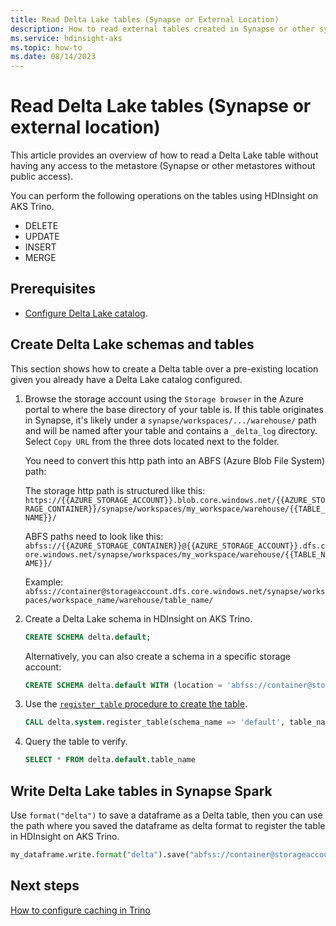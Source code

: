 ```yaml
---
title: Read Delta Lake tables (Synapse or External Location)
description: How to read external tables created in Synapse or other systems into a Trino cluster.
ms.service: hdinsight-aks
ms.topic: how-to
ms.date: 08/14/2023
---
```


# Read Delta Lake tables (Synapse or external location)

This article provides an overview of how to read a Delta Lake table without having any access to the metastore (Synapse or other metastores without public access).

You can perform the following operations on the tables using HDInsight on AKS Trino.

* DELETE
* UPDATE
* INSERT
* MERGE 
  
## Prerequisites

* [Configure Delta Lake catalog](trino-add-deltalake-catalog.md).

## Create Delta Lake schemas and tables

This section shows how to create a Delta table over a pre-existing location given you already have a Delta Lake catalog configured.

1. Browse the storage account using the `Storage browser` in the Azure portal to where the base directory of your table is. If this table originates in Synapse, it's likely under a `synapse/workspaces/.../warehouse/` path and will be named after your table and contains a `_delta_log` directory. Select `Copy URL` from the three dots located next to the folder.

    You need to convert this http path into an ABFS (Azure Blob File System) path:

    The storage http path is structured like this:
    `https://{{AZURE_STORAGE_ACCOUNT}}.blob.core.windows.net/{{AZURE_STORAGE_CONTAINER}}/synapse/workspaces/my_workspace/warehouse/{{TABLE_NAME}}/`

    ABFS paths need to look like this:
    `abfss://{{AZURE_STORAGE_CONTAINER}}@{{AZURE_STORAGE_ACCOUNT}}.dfs.core.windows.net/synapse/workspaces/my_workspace/warehouse/{{TABLE_NAME}}/`

    Example:
    `abfss://container@storageaccount.dfs.core.windows.net/synapse/workspaces/workspace_name/warehouse/table_name/`


1. Create a Delta Lake schema in HDInsight on AKS Trino.

    ```sql
    CREATE SCHEMA delta.default;
    ```

    Alternatively, you can also create a schema in a specific storage account:

    ```sql
    CREATE SCHEMA delta.default WITH (location = 'abfss://container@storageaccount.dfs.core.windows.net/trino/');
    ```

1. Use the [`register_table` procedure to create the table](https://trino.io/docs/current/connector/delta-lake.html#register-table).

    ```sql
    CALL delta.system.register_table(schema_name => 'default', table_name => 'table_name', table_location => 'abfss://container@storageaccount.dfs.core.windows.net/synapse/workspaces/workspace_name/warehouse/table_name/');
    ```

1.  Query the table to verify.

    ```sql
    SELECT * FROM delta.default.table_name
    ```

## Write Delta Lake tables in Synapse Spark

Use `format("delta")` to save a dataframe as a Delta table, then you can use the path where you saved the dataframe as delta format to register the table in HDInsight on AKS Trino.

```python
my_dataframe.write.format("delta").save("abfss://container@storageaccount.dfs.core.windows.net/synapse/workspaces/workspace_name/warehouse/table_name")
```
## Next steps
[How to configure caching in Trino](./trino-caching.md)
